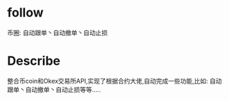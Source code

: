 # follow
币圈: 自动跟单丶自动撤单丶自动止损

# Describe
整合币coin和Okex交易所API,实现了根据合约大佬,自动完成一些功能,比如: 自动跟单丶自动撤单丶自动止损等等.....
